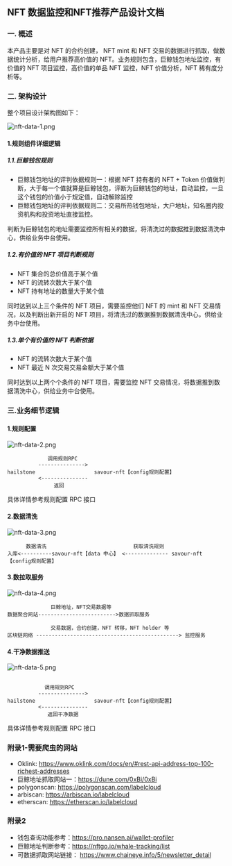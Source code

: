 ## NFT 数据监控和NFT推荐产品设计文档

### 一. 概述

本产品主要是对 NFT 的合约创建，  NFT mint 和  NFT 交易的数据进行抓取，做数据统计分析，给用户推荐高价值的 NFT。业务规则包含，巨鲸钱包地址监控，有价值的 NFT 项目监控，高价值的单品 NFT 监控，NFT 价值分析，NFT 稀有度分析等。

### 二. 架构设计

整个项目设计架构图如下：

![nft-data-1.png](https://github.com/savour-labs/savour-docs-chinese/blob/main/images/nft-data-1.png)

#### 1.规则组件详细逻辑

##### 1.1.巨鲸钱包规则

- 巨鲸钱包地址的评判依据规则一：根据 NFT 持有者的 NFT + Token 价值做判断，大于每一个值就算是巨鲸钱包，评断为巨鲸钱包的地址，自动监控，一旦这个钱包的价值小于规定值，自动解除监控
- 巨鲸钱包地址的评判依据规则二：交易所热钱包地址，大户地址，知名圈内投资机构和投资地址直接监控。

判断为巨鲸钱包的地址需要监控所有相关的数据，将清洗过的数据推到数据清洗中心，供给业务中台使用。

##### 1.2.有价值的 NFT 项目判断规则

- NFT 集合的总价值高于某个值
- NFT 的流转次数大于某个值
- NFT 持有地址的数量大于某个值

同时达到以上三个条件的 NFT 项目，需要监控他们 NFT 的 mint 和 NFT 交易情况，以及判断出新开启的 NFT 项目，将清洗过的数据推到数据清洗中心，供给业务中台使用。

##### 1.3.单个有价值的 NFT 判断依据

- NFT 的流转次数大于某个值
- NFT 最近 N 次交易交易金额大于某个值

同时达到以上两个个条件的 NFT 项目，需要监控 NFT 交易情况，将数据推到数据清洗中心，供给业务中台使用。


### 三.业务细节逻辑

#### 1.规则配置

![nft-data-2.png](https://github.com/savour-labs/savour-docs-chinese/blob/main/images/nft-data-2.png)


```
             调用规则RPC
          --------------->
hailstone                   savour-nft【config规则配置】
          <---------------
               返回
```

               
具体详情参考规则配置 RPC 接口


#### 2.数据清洗

![nft-data-3.png](https://github.com/savour-labs/savour-docs-chinese/blob/main/images/nft-data-3.png)


```
      数据清洗                            获取清洗规则
入库<----------savour-nft【data 中心】 <-------------- savour-nft【config规则配置】

```

#### 3.数拉取服务

![nft-data-4.png](https://github.com/savour-labs/savour-docs-chinese/blob/main/images/nft-data-4.png)


```              
              巨鲸地址，NFT交易数据等
数据聚合网站------------------------->数据抓取服务
              
              交易数据，合约创建，NFT 转移，NFT holder 等
区块链网络 ----------------------------------------------> 监控服务
```
              
#### 4.干净数据推送

![nft-data-5.png](https://github.com/savour-labs/savour-docs-chinese/blob/main/images/nft-data-5.png)

```

            调用规则RPC
          --------------->
hailstone                   savour-nft【config规则配置】
          <---------------
             返回干净数据
```

具体详情参考规则配置 RPC 接口 

### 附录1-需要爬虫的网站

- Oklink: https://www.oklink.com/docs/en/#rest-api-address-top-100-richest-addresses
- 巨鲸地址抓取网站一：https://dune.com/0xBi/0xBi
- polygonscan: https://polygonscan.com/labelcloud
- arbiscan: https://arbiscan.io/labelcloud
- etherscan: https://etherscan.io/labelcloud


### 附录2
- 钱包查询功能参考：https://pro.nansen.ai/wallet-profiler
- 巨鲸地址判断参考：https://nftgo.io/whale-tracking/list
- 可数据抓取网站链接： https://www.chaineye.info/5/newsletter_detail

